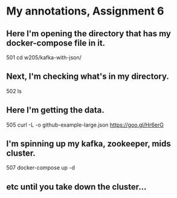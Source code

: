 # My annotations, Assignment 6


## Here I'm opening the directory that has my docker-compose file in it.
  501  cd w205/kafka-with-json/

## Next, I'm checking what's in my directory.
  502  ls

## Here I'm getting the data.
  505      curl -L -o github-example-large.json https://goo.gl/Hr6erG

## I'm spinning up my kafka, zookeeper, mids cluster.
  507  docker-compose up -d

## etc until you take down the cluster...
